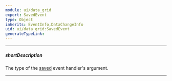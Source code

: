 ```yaml
---
module: ui/data_grid
export: SavedEvent
type: Object
inherits: EventInfo,DataChangeInfo
uid: ui/data_grid:SavedEvent
generateTypeLink: 
---
```

---
##### shortDescription
The type of the [saved]({basewidgetpath}/Events/#saved) event handler's argument.

---
<!-- Description goes here -->